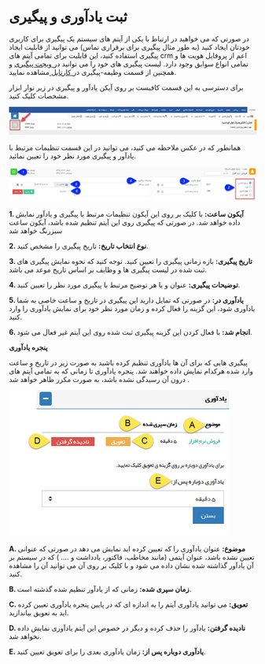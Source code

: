 #  ثبت یادآوری و پیگیری 

در صورتی که می خواهید در ارتباط با یکی از آیتم های سیستم یک پیگیری برای کاربری خودتان ایجاد کنید (به طور مثال پیگیری برای برقراری تماس) می توانید از قابلیت ایجاد پیگیری استفاده کنید، این قابلیت برای تمامی آیتم های crm اعم از پروفایل هویت ها و تمامی انواع سوابق وجود دارد. لیست پیگیری های خود را می توانید در[  ویجت پیگیری](https://github.com/1stco/PayamGostarDocs/blob/master/help%202.5.4/home/widget/Follow-up-today/Follow-up-today.md)  و همچنین از قسمت  وظیفه-پیگیری در[ کارتابل ](https://github.com/1stco/PayamGostarDocs/blob/master/help%202.5.4/home/widget/Cardboard/Task-tracking/Task-tracking.md)مشاهده نمایید.

برای دسترسی به این قسمت کافیست بر روی آیکن یادآور و پیگیری در زیر نوار ابزار مشخصات کلیک کنید.

![](image002.jpg)

همانطور که در عکس ملاحظه می کنید، می توانید در این قسمت تنظیمات مرتبط با یادآور و پیگیری مورد نظر خود را تعیین نمائید.

![](Contactstoolbar4.jpg)

**1.  آیکون ساعت:** با کلیک بر روی این آیکون تنظیمات مرتبط با پیگیری و یادآور نمایش داده خواهد شد. در صورتی که پیگیری روی این آیتم تنظیم شده باشد، آیکون ساعت سبزرنگ خواهد شد

**2. نوع انتخاب تاریخ:** تاریخ پیگیری را مشخص کنید.

**3. تاریخ پیگیری:** بازه زمانی پیگیری را تعیین کنید. توجه کنید که نحوه نمایش پیگیری های ثبت شده در لیست پیگیری ها و وظایف بر اساس تاریخ موعد می باشد.

**4. توضیحات پیگیری:** عنوان و یا هر توضیح مرتبط با پیگیری مورد نظر را تعیین کنید.

**5. یادآوری در:** در صورتی که تمایل دارید این پیگیری در تاریخ و ساعت خاصی به شما یادآوری شود، این گزینه را فعال کرده و زمان مورد نظر خود برای نمایش یادآوری را وارد کنید.

**6. انجام شد:** با فعال کردن این گزینه پیگیری ثبت شده روی این آیتم غیر فعال می شود.


**پنجره یادآوری**

پیگیری هایی که برای آن ها یادآوری تنظیم کرده باشید به صورت زیر در تاریخ و ساعت وارد شده هرکدام نمایش داده خواهند شد. پنجره یادآوری تا زمانی که به تمامی آیتم های درون آن رسیدگی نشده باشد، به صورت مکرر ظاهر خواهد شد .

![](Contactstoolbar6.jpg)

**A. موضوع:**  عنوان یادآوری را که تعیین کرده اید نمایش می دهد در صورتی که عنوانی تعیین نشده باشد، عنوان آیتمی (مانند مخاطب، فاکتور، یادداشت و .... )  که در سیستم بر آن یادآور گذاشته شده نشان داده می شود و با کلیک بر روی آن می توانید آن را مشاهده کنید.

**B. زمان سپری شده:** زمانی که از یادآور تنظیم شده گذشته است.

**C. تعویق:** می توانید یادآوری آیتم را به اندازه ای که در پایین پنجره یادآوری تعیین کرده اید به تعویق بیاندازید.

**D. نادیده گرفتن:** یادآور را حذف کرده و دیگر در خصوص این آیتم یادآوری نمایش داده نخواهد شد.

**E. یادآوری دوباره پس از:** زمان یادآوری بعدی را برای تعویق تعیین کنید.
